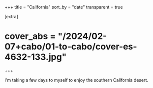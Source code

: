 +++
title = "California"
sort_by = "date"
transparent = true

[extra]
# cover_abs = "/2024/02-07+cabo/01-to-cabo/cover-es-4632-133.jpg"
+++

I'm taking a few days to myself to enjoy the southern California desert.

